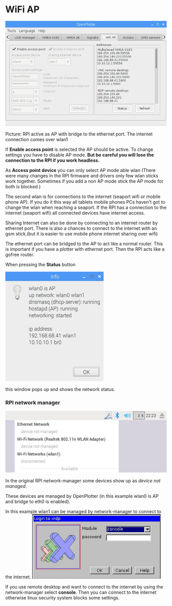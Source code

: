 # WiFi AP

![](wifiAP.jpg)

Picture: RPI active as AP with bridge to the ethernet port. The internet connection comes over wlan1

If **Enable access point** is selected the AP should be active. To change settings you have to disable AP mode. **But be careful you will lose the connection to the RPI if you work headless.**

As **Access point device** you can only select AP mode able wlan \(There were many changes in the RPI firmware and drivers only few wlan sticks work together. Sometimes if you add a non AP mode stick the AP mode for both is blocked.\)

The second wlan is for connections to the internet \(seaport wifi or mobile phone AP\). If you do it this way all tablets mobile phones PCs haven't got to change the wlan when reaching a seaport. If the RPI has a connection to the internet \(seaport wifi\) all connected devices have internet access.

Sharing Internet can also be done by connecting to an internet router by ethernet port. There is also a chances to connect to the internet with an gsm stick.\(but it is easier to use mobile phone internet sharing over wifi\)

The ethernet port can be bridged to the AP to act like a normal router. This is important if you have a plotter with ethernet port. Then the RPI acts like a gofree router.



When pressing the **Status** button

![](wifiStatus.jpg)

this window pops up and shows the network status.

### RPI network manager
![](network-manager.jpg)

In the original RPI network-manager some devices show up as _device not managed_.

These devices are managed by OpenPlotter (in this example wlan0 is AP and bridge to eth0 is enabled).

In this example wlan1 can be managed by network-manager to connect to the internet.
![](xrdp-console.jpg)

If you use remote desktop and want to connect to the internet by using the network-manager select **console**. Then you can connect to the internet otherwise linux security system blocks some settings.

